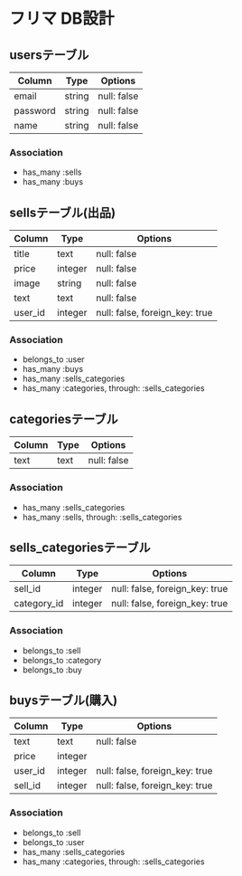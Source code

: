 # フリマ DB設計
## usersテーブル
|Column|Type|Options|
|------|----|-------|
|email|string|null: false|
|password|string|null: false|
|name|string|null: false|
### Association
- has_many :sells
- has_many :buys   

## sellsテーブル(出品)
|Column|Type|Options|
|------|----|-------|
|title|text|null: false| 
|price|integer|null: false| 
|image|string|null: false|
|text|text|null: false| 
|user_id|integer|null: false, foreign_key: true|
### Association
- belongs_to :user
- has_many :buys
- has_many :sells_categories
- has_many :categories,  through:  :sells_categories

## categoriesテーブル
|Column|Type|Options|
|------|----|-------|
|text|text|null: false|
### Association
- has_many :sells_categories
- has_many :sells,  through:  :sells_categories

## sells_categoriesテーブル
|Column|Type|Options|
|------|----|-------|
|sell_id|integer|null: false, foreign_key: true|
|category_id|integer|null: false, foreign_key: true|
### Association
- belongs_to :sell
- belongs_to :category 
- belongs_to :buy

## buysテーブル(購入)
|Column|Type|Options|
|------|----|-------|
|text|text|null: false| 
|price|integer 
|user_id|integer|null: false, foreign_key: true|
|sell_id|integer|null: false, foreign_key: true|
### Association
- belongs_to :sell 
- belongs_to :user  
- has_many :sells_categories
- has_many  :categories,  through:  :sells_categories
